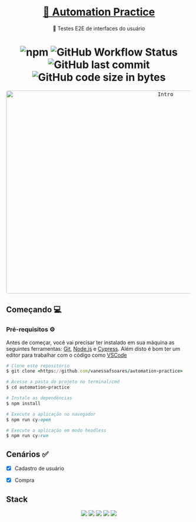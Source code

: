 <h1 align="center">
    <a href="http://automationpractice.com/index.php">🔗 Automation Practice</a>
</h1>
<p align="center">🚀 Testes E2E de interfaces do usuário</p>

<h1 align="center">
   <img alt="npm" src="https://img.shields.io/npm/v/cypress?label=cypress&logo=cypress&style=flat-square">
  <img alt="GitHub Workflow Status" src="https://img.shields.io/github/workflow/status/vanessafsoares/automation-practice-cypress/CI?logo=github&style=flat-square">
  <img alt="GitHub last commit" src="https://img.shields.io/github/last-commit/vanessafsoares/automation-practice-cypress?style=flat-square">
  <img alt="GitHub code size in bytes" src="https://img.shields.io/github/languages/code-size/vanessafsoares/automation-practice-cypress?style=flat-square">
 </h1>

<p align="center">
  <kbd>
    <img width="850" style="border-radius: 5px" height="550" src="https://imgur.com/l6zT6eT.gif" alt="Intro">
  </kbd>
</p>

## Começando 💻

### Pré-requisitos ⚙️ ###
Antes de começar, você vai precisar ter instalado em sua máquina as seguintes ferramentas:
[Git](https://git-scm.com), [Node.js](https://nodejs.org/en/) e [Cypress](https://cypress.io/).
Além disto é bom ter um editor para trabalhar com o código como [VSCode](https://code.visualstudio.com/)


```ruby
# Clone este repositório
$ git clone <https://github.com/vanessafsoares/automation-practice>

# Acesse a pasta do projeto no terminal/cmd
$ cd automation-practice

# Instale as dependências
$ npm install

# Execute a aplicação no navegador
$ npm run cy:open

# Execute a aplicação em modo headless
$ npm run cy:run

```


 ## Cenários :white_check_mark:

- [x] Cadastro de usuário
- [x] Compra


 ## Stack
 <p align="center">
  <img src="https://img.shields.io/badge/javascript-000000?style=for-the-badge&logo=javascript"/>
  <img src="https://img.shields.io/badge/cypress-000000?style=for-the-badge&logo=cypress"/>
  <img src="https://img.shields.io/badge/mocha-000000?style=for-the-badge&logo=mocha"/>
  <img src="https://img.shields.io/badge/eslint-4B32C3?style=for-the-badge&logo=eslint"/>
  <img src="https://img.shields.io/badge/actions-000000?style=for-the-badge&logo=github-actions"/>
 </p>

